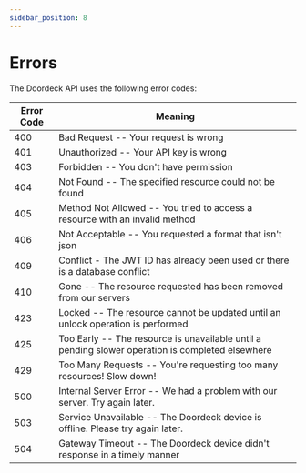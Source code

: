 ```yaml
---
sidebar_position: 8
---
```


# Errors

The Doordeck API uses the following error codes:

| Error Code | Meaning                                                                                          |
|------------|--------------------------------------------------------------------------------------------------|
| 400        | Bad Request -- Your request is wrong                                                             |
| 401        | Unauthorized -- Your API key is wrong                                                            |
| 403        | Forbidden -- You don't have permission                                                           |
| 404        | Not Found -- The specified resource could not be found                                           |
| 405        | Method Not Allowed -- You tried to access a resource with an invalid method                      |
| 406        | Not Acceptable -- You requested a format that isn't json                                         |
| 409        | Conflict - The JWT ID has already been used or there is a database conflict                      |
| 410        | Gone -- The resource requested has been removed from our servers                                 |
| 423        | Locked -- The resource cannot be updated until an unlock operation is performed                  |
| 425        | Too Early -- The resource is unavailable until a pending slower operation is completed elsewhere |
| 429        | Too Many Requests -- You're requesting too many resources! Slow down!                            |
| 500        | Internal Server Error -- We had a problem with our server. Try again later.                      |
| 503        | Service Unavailable -- The Doordeck device is offline. Please try again later.                   |
| 504        | Gateway Timeout -- The Doordeck device didn't response in a timely manner                        |
